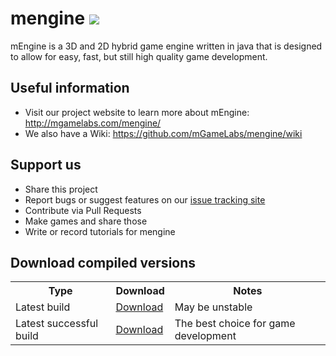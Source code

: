 mengine <a href="http://84.201.32.134:8111/viewType.html?buildTypeId=mEngine_BuildDefault&guest=1"><img src="http://84.201.32.134:8111/app/rest/builds/buildType:(id:mEngine_BuildDefault)/statusIcon"/></a>
=====
mEngine is a 3D and 2D hybrid game engine written in java that is designed to allow for easy, fast, but still high quality game development.

Useful information
-----
* Visit our project website to learn more about mEngine: http://mgamelabs.com/mengine/
* We also have a Wiki: https://github.com/mGameLabs/mengine/wiki

Support us
-----
* Share this project
* Report bugs or suggest features on our <a href="http://84.201.32.134:8112/">issue tracking site</a>
* Contribute via Pull Requests
* Make games and share those
* Write or record tutorials for mengine

Download compiled versions
-----
<table>
  <tr>
    <th>Type</th>
    <th>Download</th>
    <th>Notes</th>
  </tr>
  <tr>
    <td>Latest build</td>
    <td><a href="http://84.201.32.134:8111/repository/downloadAll/mEngine_BuildDefault/.lastFinished">Download</a></td>
    <td>May be unstable</td>
  </tr>
  <tr>
    <td>Latest successful build</td>
    <td><a href="http://84.201.32.134:8111/repository/downloadAll/mEngine_BuildDefault/.lastSuccessful">Download</a></td>
    <td>The best choice for game development</td>
  </tr>
</table>
